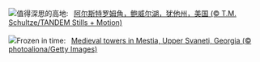 ![](https://www.bing.com/th?id=OHR.AlstromPoint_ZH-CN7844819126_UHD.jpg&w=1000)值得深思的高地:&nbsp;&ensp;[阿尔斯特罗姆角，鲍威尔湖，犹他州，美国 (© T.M. Schultze/TANDEM Stills + Motion)](https://www.bing.com/th?id=OHR.AlstromPoint_ZH-CN7844819126_UHD.jpg)
<br><br/>
![](https://www.bing.com/th?id=OHR.SnowySvaneti_EN-US6546788330_UHD.jpg&w=1000)Frozen in time:&nbsp;&ensp;[Medieval towers in Mestia, Upper Svaneti, Georgia (© photoaliona/Getty Images)](https://www.bing.com/th?id=OHR.SnowySvaneti_EN-US6546788330_UHD.jpg)
<br><br/>
